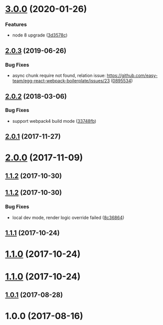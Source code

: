 # [3.0.0](https://github.com/eggjs/egg-webpack-react/compare/2.0.3...3.0.0) (2020-01-26)


### Features

* node 8 upgrade ([3d3578c](https://github.com/eggjs/egg-webpack-react/commit/3d3578c))



## [2.0.3](https://github.com/eggjs/egg-webpack-react/compare/2.0.2...2.0.3) (2019-06-26)


### Bug Fixes

* async chunk require not found, relation issue: https://github.com/easy-team/egg-react-webpack-boilerplate/issues/23 ([0895534](https://github.com/eggjs/egg-webpack-react/commit/0895534))



## [2.0.2](https://github.com/eggjs/egg-webpack-react/compare/2.0.1...2.0.2) (2018-03-06)


### Bug Fixes

* support webpack4 build mode ([33748fb](https://github.com/eggjs/egg-webpack-react/commit/33748fb))



## [2.0.1](https://github.com/eggjs/egg-webpack-react/compare/2.0.0...2.0.1) (2017-11-27)



# [2.0.0](https://github.com/eggjs/egg-webpack-react/compare/1.1.2...2.0.0) (2017-11-09)



## [1.1.2](https://github.com/eggjs/egg-webpack-react/compare/v1.1.2...1.1.2) (2017-10-30)



## [1.1.2](https://github.com/eggjs/egg-webpack-react/compare/v1.1.1...v1.1.2) (2017-10-30)


### Bug Fixes

* local dev mode, render logic override failed ([8c36864](https://github.com/eggjs/egg-webpack-react/commit/8c36864))



## [1.1.1](https://github.com/eggjs/egg-webpack-react/compare/1.1.0...v1.1.1) (2017-10-24)



# [1.1.0](https://github.com/eggjs/egg-webpack-react/compare/v1.1.0...1.1.0) (2017-10-24)



# [1.1.0](https://github.com/eggjs/egg-webpack-react/compare/1.0.1...v1.1.0) (2017-10-24)



## [1.0.1](https://github.com/eggjs/egg-webpack-react/compare/1.0.0...1.0.1) (2017-08-28)



# 1.0.0 (2017-08-16)



